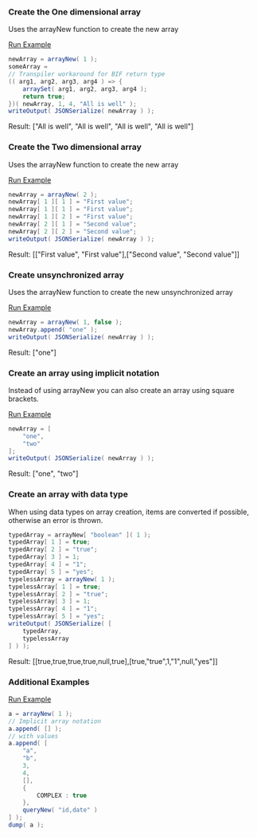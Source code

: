 ### Create the One dimensional array

Uses the arrayNew function to create the new array

<a href="https://try.boxlang.io/?code=eJx1jkELgkAUhM%2Furxg8KQhieRMDOwR1qIP9gYVesbSt8txlsei%2Ft4rRqcvM4c18bwz5hlmOqCEnP5JPUCCtxNA9aDmJPMeZpRl6pYnhO75L7py54NoxtvsdmKxjAzv2JJIkoG5FNulq1vWsJVLUG7xENH9qyf4PViL6ItlRJd5pArNMzRAqZYa40RpqgCet46niWVk6Odu7QD60p2NLrKRWT%2FqVw4aQ%2FACv%2B0zp" target="_blank">Run Example</a>

```java
newArray = arrayNew( 1 );
someArray =
// Transpiler workaround for BIF return type
(( arg1, arg2, arg3, arg4 ) => {
	arraySet( arg1, arg2, arg3, arg4 );
	return true;
})( newArray, 1, 4, "All is well" );
writeOutput( JSONSerialize( newArray ) );

```

Result: ["All is well", "All is well", "All is well", "All is well"]

### Create the Two dimensional array

Uses the arrayNew function to create the new array

<a href="https://try.boxlang.io/?code=eJzLSy13LCpKrFSwVUgE0X6p5RoKRgqa1lx5UJloBUOFWDABVKPklllUXKJQlphTmqpElhoj%2FGqMkMwJTk3Oz0vBpcgIq6LyosySVP%2FSkoLSEg0Fr2B%2Fv%2BDUoszEnMyqVA0FmAEKmiD%2FAQDN5k2Q" target="_blank">Run Example</a>

```java
newArray = arrayNew( 2 );
newArray[ 1 ][ 1 ] = "First value";
newArray[ 1 ][ 1 ] = "First value";
newArray[ 1 ][ 2 ] = "First value";
newArray[ 2 ][ 1 ] = "Second value";
newArray[ 2 ][ 2 ] = "Second value";
writeOutput( JSONSerialize( newArray ) );

```

Result: [["First value", "First value"],["Second value", "Second value"]]

### Create unsynchronized array

Uses the arrayNew function to create the new unsynchronized array

<a href="https://try.boxlang.io/?code=eJzLSy13LCpKrFSwVUgE0X6p5RoKhjoKaYk5xakKmtZceVAFeokFBal5KRoKSvl5qUogmfKizJJU%2F9KSgtISDQWvYH%2B%2F4NSizMSczKpUDQWYLgVNkEoAs4AhBw%3D%3D" target="_blank">Run Example</a>

```java
newArray = arrayNew( 1, false );
newArray.append( "one" );
writeOutput( JSONSerialize( newArray ) );

```

Result: ["one"]

### Create an array using implicit notation

Instead of using arrayNew you can also create an array using square brackets.

<a href="https://try.boxlang.io/?code=eJzLSy13LCpKrFSwVYhW4OJUys9LVdIB0iXl%2BUpcsdZc5UWZJan%2BpSUFpSUaCl7B%2Fn7BqUWZiTmZVakaCnkwvZoKmtZcAEruFrI%3D" target="_blank">Run Example</a>

```java
newArray = [ 
	"one",
	"two"
];
writeOutput( JSONSerialize( newArray ) );

```

Result: ["one", "two"]

### Create an array with data type
When using data types on array creation, items are converted if possible, otherwise an error is thrown.


```java
typedArray = arrayNew[ "boolean" ]( 1 );
typedArray[ 1 ] = true;
typedArray[ 2 ] = "true";
typedArray[ 3 ] = 1;
typedArray[ 4 ] = "1";
typedArray[ 5 ] = "yes";
typelessArray = arrayNew( 1 );
typelessArray[ 1 ] = true;
typelessArray[ 2 ] = "true";
typelessArray[ 3 ] = 1;
typelessArray[ 4 ] = "1";
typelessArray[ 5 ] = "yes";
writeOutput( JSONSerialize( [
	typedArray,
	typelessArray
] ) );

```

Result: [[true,true,true,true,null,true],[true,"true",1,"1",null,"yes"]]

### Additional Examples

<a href="https://try.boxlang.io/?code=eJxLVLBVSCwqSqz0Sy3XUDBU0LTm0tdX8MwtyMlMziyBSCnk5ZcklmTm53El6iUWFKTmpWgoRMdClZZnlmQolCXmlKYWI0tzcSolKukAySQQaQzEJkAcHQskqrk4OZ39fQN8XCMUrBRKikpTuThrgeKFpalFEGcoZabopCSWpCopaHKB7UkpzS3QUEgEMQGlfTAO" target="_blank">Run Example</a>

```java
a = arrayNew( 1 );
// Implicit array notation
a.append( [] );
// with values
a.append( [
	"a",
	"b",
	3,
	4,
	[],
	{
		COMPLEX : true
	},
	queryNew( "id,date" )
] );
dump( a );

```


